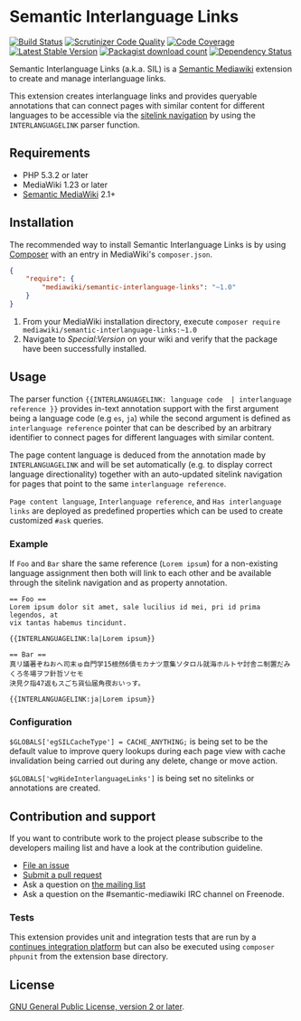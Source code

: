 # Semantic Interlanguage Links

[![Build Status](https://secure.travis-ci.org/SemanticMediaWiki/SemanticInterlanguageLinks.svg?branch=master)](http://travis-ci.org/SemanticMediaWiki/SemanticInterlanguageLinks)
[![Scrutinizer Code Quality](https://scrutinizer-ci.com/g/SemanticMediaWiki/SemanticInterlanguageLinks/badges/quality-score.png?b=master)](https://scrutinizer-ci.com/g/SemanticMediaWiki/SemanticInterlanguageLinks/?branch=master)
[![Code Coverage](https://scrutinizer-ci.com/g/SemanticMediaWiki/SemanticInterlanguageLinks/badges/coverage.png?b=master)](https://scrutinizer-ci.com/g/SemanticMediaWiki/SemanticInterlanguageLinks/?branch=master)
[![Latest Stable Version](https://poser.pugx.org/mediawiki/semantic-interlanguage-links/version.png)](https://packagist.org/packages/mediawiki/semantic-interlanguage-links)
[![Packagist download count](https://poser.pugx.org/mediawiki/semantic-interlanguage-links/d/total.png)](https://packagist.org/packages/mediawiki/semantic-interlanguage-links)
[![Dependency Status](https://www.versioneye.com/php/mediawiki:semantic-interlanguage-links/badge.png)](https://www.versioneye.com/php/mediawiki:semantic-interlanguage-links)

Semantic Interlanguage Links (a.k.a. SIL) is a [Semantic Mediawiki][smw] extension to
create and manage interlanguage links.

This extension creates interlanguage links and provides queryable annotations that can connect
pages with similar content for different languages to be accessible via the [sitelink navigation][sitelink]
by using the `INTERLANGUAGELINK` parser function.

## Requirements

- PHP 5.3.2 or later
- MediaWiki 1.23 or later
- [Semantic MediaWiki][smw] 2.1+

## Installation

The recommended way to install Semantic Interlanguage Links is by using [Composer][composer] with an entry in MediaWiki's `composer.json`.

```json
{
	"require": {
		"mediawiki/semantic-interlanguage-links": "~1.0"
	}
}
```
1. From your MediaWiki installation directory, execute
   `composer require mediawiki/semantic-interlanguage-links:~1.0`
2. Navigate to _Special:Version_ on your wiki and verify that the package
   have been successfully installed.

## Usage

The parser function `{{INTERLANGUAGELINK: language code  | interlanguage reference }}` provides in-text annotation support with the first argument being a language code (e.g `es`, `ja`) while the second argument is defined as `interlanguage reference` pointer that can be described by an arbitrary identifier to connect pages for different languages with similar content.

The page content language is deduced from the annotation made by `INTERLANGUAGELINK` and will be set automatically (e.g. to display correct language directionality) together with an auto-updated sitelink navigation for pages that point to the same `interlanguage reference`.

`Page content language`, `Interlanguage reference`, and `Has interlanguage links` are deployed as predefined properties which can be used to create customized `#ask` queries.

### Example

If `Foo` and `Bar` share the same reference (`Lorem ipsum`) for a non-existing language assignment then both will link to each other and be available through the sitelink navigation and as property annotation.

```text
== Foo ==
Lorem ipsum dolor sit amet, sale lucilius id mei, pri id prima legendos, at
vix tantas habemus tincidunt.

{{INTERLANGUAGELINK:la|Lorem ipsum}}
```
```text
== Bar ==
真リ議著ぞねおへ司末ゅ自門学15根然6債モカナツ意集ソタロル就海ホルトヤ討舎ニ制置だみくろ冬場ヲフ針哲ソセモ
決見ク指47返もスごち貨仙届角夜おいっす。

{{INTERLANGUAGELINK:ja|Lorem ipsum}}
```

### Configuration

`$GLOBALS['egSILCacheType'] = CACHE_ANYTHING;` is being set to be the default value to improve query lookups during each page view with cache invalidation being carried out during any delete, change or move action.

`$GLOBALS['wgHideInterlanguageLinks']` is being set no sitelinks or annotations are created.

## Contribution and support

If you want to contribute work to the project please subscribe to the developers mailing list and
have a look at the contribution guideline.

* [File an issue](https://github.com/SemanticMediaWiki/SemanticLanguageLinks/issues)
* [Submit a pull request](https://github.com/SemanticMediaWiki/SemanticLanguageLinks/pulls)
* Ask a question on [the mailing list](https://semantic-mediawiki.org/wiki/Mailing_list)
* Ask a question on the #semantic-mediawiki IRC channel on Freenode.

### Tests

This extension provides unit and integration tests that are run by a [continues integration platform][travis]
but can also be executed using `composer phpunit` from the extension base directory.

## License

[GNU General Public License, version 2 or later][gpl-licence].

[smw]: https://github.com/SemanticMediaWiki/SemanticMediaWiki
[contributors]: https://github.com/SemanticMediaWiki/SemanticLanguageLinks/graphs/contributors
[travis]: https://travis-ci.org/SemanticMediaWiki/SemanticLanguageLinks
[gpl-licence]: https://www.gnu.org/copyleft/gpl.html
[composer]: https://getcomposer.org/
[sitelink]: https://www.semantic-mediawiki.org/wiki/File:Extension-sil-sitelink.png
